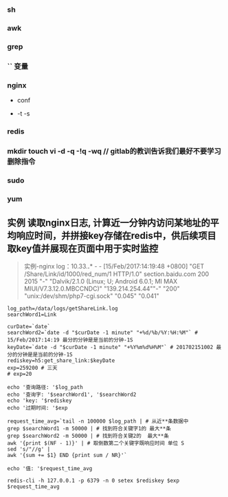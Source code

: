 ### sh

### awk

### grep

### `` 变量

### nginx

* conf

* -t -s

### redis

### mkdir touch vi -d -q -!q -wq // gitlab的教训告诉我们最好不要学习删除指令

### sudo

### yum


实例 读取nginx日志, 计算近一分钟内访问某地址的平均响应时间，并拼接key存储在redis中，供后续项目取key值并展现在页面中用于实时监控
---------

> 实例-nginx log：10.33.**.*** - - [15/Feb/2017:14:19:48 +0800] "GET /Share/Link/id/1000/red_num/1 HTTP/1.0" section.baidu.com 200 2015 "-" "Dalvik/2.1.0 (Linux; U; Android 6.0.1; MI MAX MIUI/V7.3.12.0.MBCCNDC)" "139.214.254.44""-" "200" "unix:/dev/shm/php7-cgi.sock" "0.045" "0.041"

```shell
log_path=/data/logs/getShareLink.log
searchWord1=Link

curDate=`date`
searchWord2=`date -d "$curDate -1 minute" "+%d/%b/%Y:%H:%M"` # 15/Feb/2017:14:19 最分的分钟是是当前的分钟-1S
keyDate=`date -d "$curDate -1 minute" "+%Y%m%d%H%M"` # 201702151002 最分的分钟是是当前的分钟-1S
rediskey=h5:get_share_link:$keyDate
exp=259200 # 三天
# exp=20

echo '查询路径: '$log_path
echo '查询字: '$searchWord1', '$searchWord2
echo 'key: '$rediskey
echo '过期时间: '$exp

request_time_avg=`tail -n 100000 $log_path | # 从近**条数据中
grep $searchWord1 -m 50000 | # 找到符合关键字1的 最大**条
grep $searchWord2 -m 50000 | # 找到符合关键2的  最大**条
awk '{print $(NF - 1)}' | # 取倒数第二个关键字既响应时间 单位 S
sed 's/"//g' |
awk '{sum += $1} END {print sum / NR}'`

echo '值: '$request_time_avg

redis-cli -h 127.0.0.1 -p 6379 -n 0 setex $rediskey $exp $request_time_avg
```
